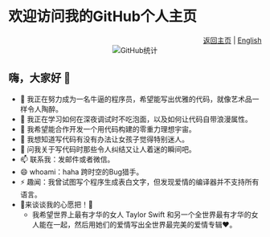 <!-- 中文版本 -->
# 欢迎访问我的GitHub个人主页

<div align="right">
  <a href="README.md">返回主页</a> | <a href="README.en.md">English</a>
</div>

<div align="center">
  <img src="https://github-readme-stats.vercel.app/api?username=BEstaff&show_icons=true&theme=radical" alt="GitHub统计" />
</div>

## 嗨，大家好 👋  
- 🔭 我正在努力成为一名牛逼的程序员，希望能写出优雅的代码，就像艺术品一样令人陶醉。  
- 🌱 我正在学习如何在深夜调试时不吃泡面，以及如何让代码自带浪漫属性。  
- 👯 我希望能合作开发一个用代码构建的零重力理想宇宙。  
- 🤔 我想知道写代码有没有办法让女孩子觉得特别迷人。  
- 💬 问我关于写代码时那些令人纠结又让人着迷的瞬间吧。  
- 📫 联系我：发邮件或者微信。  
- 😄 whoami：haha 跨时空的Bug猎手。  
- ⚡ 趣闻：我曾试图写个程序生成表白文字，但发现爱情的编译器并不支持所有语言。
- 🌟来谈谈我的心愿把！🌟
  - 我希望世界上最有才华的女人 Taylor Swift 和另一个全世界最有才华的女人能在一起，然后用她们的爱情写出全世界最完美的爱情专辑❤️。 